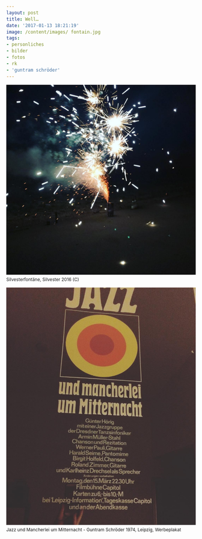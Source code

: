```yaml
---
layout: post
title: Well…
date: '2017-01-13 18:21:19'
image: /content/images/ fontain.jpg
tags:
- personliches
- bilder
- fotos
- rk
- 'guntram schröder'
---
```


![Silvesterfontäne, Silvester 2016](/content/images/2017/01/14482792_263958664023786_5893422680392073216_n.jpg)
<small>Silvesterfontäne, Silvester 2016 (C)</small>

![Jazz und Mancherlei um Mitternacht - Guntram Schröder 1974, Leipzig, Werbeplakat](/content/images/2017/01/15034710_1165626160173943_5923081808982835200_n.jpg)
<small>Jazz und Mancherlei um Mitternacht - Guntram Schröder 1974, Leipzig, Werbeplakat</small>